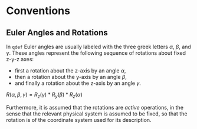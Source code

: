 # Conventions

## Euler Angles and Rotations

In `qdef` Euler angles are usually labeled with the three greek letters $\alpha$, $\beta$, and $\gamma$. These angles represent the following sequence of rotations about fixed z-y-z axes:

- first a rotation about the z-axis by an angle $\alpha$, 
- then a rotation about the y-axis by an angle $\beta$,
- and finally a rotation about the z-axis by an angle $\gamma$.

$R(\alpha, \beta, \gamma) = R_z(\gamma) * R_y(\beta) * R_z(\alpha)$

Furthermore, it is assumed that the rotations are *active* operations, in the sense that the relevant physical system is assumed to be fixed, so that the rotation is of the coordinate system used for its description.

